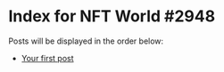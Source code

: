 # Index for NFT World #2948
Posts will be displayed in the order below:

- [Your first post](./001-first.md)

